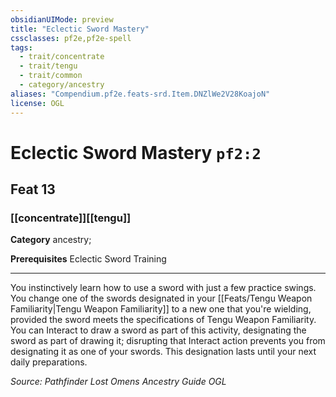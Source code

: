 ```yaml
---
obsidianUIMode: preview
title: "Eclectic Sword Mastery"
cssclasses: pf2e,pf2e-spell
tags:
  - trait/concentrate
  - trait/tengu
  - trait/common
  - category/ancestry
aliases: "Compendium.pf2e.feats-srd.Item.DNZlWe2V28KoajoN"
license: OGL
---
```

# Eclectic Sword Mastery `pf2:2`
## Feat 13
### [[concentrate]][[tengu]]

**Category** ancestry; 



**Prerequisites** Eclectic Sword Training
* * *
You instinctively learn how to use a sword with just a few practice swings. You change one of the swords designated in your [[Feats/Tengu Weapon Familiarity|Tengu Weapon Familiarity]] to a new one that you're wielding, provided the sword meets the specifications of Tengu Weapon Familiarity. You can Interact to draw a sword as part of this activity, designating the sword as part of drawing it; disrupting that Interact action prevents you from designating it as one of your swords. This designation lasts until your next daily preparations.

*Source: Pathfinder Lost Omens Ancestry Guide*
*OGL*